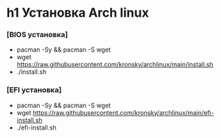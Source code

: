 h1 Установка Arch linux
=====================

### [BIOS установка]
* pacman -Sy && pacman -S wget
* wget https://raw.githubusercontent.com/kronsky/archlinux/main/install.sh
* ./install.sh

### [EFI установка]
* pacman -Sy && pacman -S wget
* wget https://raw.githubusercontent.com/kronsky/archlinux/main/efi-install.sh
* ./efi-install.sh
